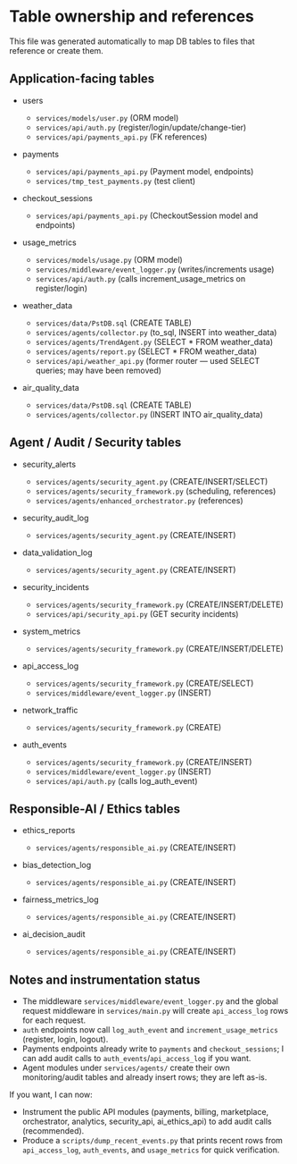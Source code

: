 # Table ownership and references

This file was generated automatically to map DB tables to files that reference or create them.

## Application-facing tables

- users
  - `services/models/user.py` (ORM model)
  - `services/api/auth.py` (register/login/update/change-tier)
  - `services/api/payments_api.py` (FK references)

- payments
  - `services/api/payments_api.py` (Payment model, endpoints)
  - `services/tmp_test_payments.py` (test client)

- checkout_sessions
  - `services/api/payments_api.py` (CheckoutSession model and endpoints)

- usage_metrics
  - `services/models/usage.py` (ORM model)
  - `services/middleware/event_logger.py` (writes/increments usage)
  - `services/api/auth.py` (calls increment_usage_metrics on register/login)

- weather_data
  - `services/data/PstDB.sql` (CREATE TABLE)
  - `services/agents/collector.py` (to_sql, INSERT into weather_data)
  - `services/agents/TrendAgent.py` (SELECT * FROM weather_data)
  - `services/agents/report.py` (SELECT * FROM weather_data)
  - `services/api/weather_api.py` (former router — used SELECT queries; may have been removed)

- air_quality_data
  - `services/data/PstDB.sql` (CREATE TABLE)
  - `services/agents/collector.py` (INSERT INTO air_quality_data)

## Agent / Audit / Security tables

- security_alerts
  - `services/agents/security_agent.py` (CREATE/INSERT/SELECT)
  - `services/agents/security_framework.py` (scheduling, references)
  - `services/agents/enhanced_orchestrator.py` (references)

- security_audit_log
  - `services/agents/security_agent.py` (CREATE/INSERT)

- data_validation_log
  - `services/agents/security_agent.py` (CREATE/INSERT)

- security_incidents
  - `services/agents/security_framework.py` (CREATE/INSERT/DELETE)
  - `services/api/security_api.py` (GET security incidents)

- system_metrics
  - `services/agents/security_framework.py` (CREATE/INSERT/DELETE)

- api_access_log
  - `services/agents/security_framework.py` (CREATE/SELECT)
  - `services/middleware/event_logger.py` (INSERT)

- network_traffic
  - `services/agents/security_framework.py` (CREATE)

- auth_events
  - `services/agents/security_framework.py` (CREATE/INSERT)
  - `services/middleware/event_logger.py` (INSERT)
  - `services/api/auth.py` (calls log_auth_event)

## Responsible-AI / Ethics tables

- ethics_reports
  - `services/agents/responsible_ai.py` (CREATE/INSERT)

- bias_detection_log
  - `services/agents/responsible_ai.py` (CREATE/INSERT)

- fairness_metrics_log
  - `services/agents/responsible_ai.py` (CREATE/INSERT)

- ai_decision_audit
  - `services/agents/responsible_ai.py` (CREATE/INSERT)

## Notes and instrumentation status

- The middleware `services/middleware/event_logger.py` and the global request middleware in `services/main.py` will create `api_access_log` rows for each request.
- `auth` endpoints now call `log_auth_event` and `increment_usage_metrics` (register, login, logout).
- Payments endpoints already write to `payments` and `checkout_sessions`; I can add audit calls to `auth_events`/`api_access_log` if you want.
- Agent modules under `services/agents/` create their own monitoring/audit tables and already insert rows; they are left as-is.

If you want, I can now:
- Instrument the public API modules (payments, billing, marketplace, orchestrator, analytics, security_api, ai_ethics_api) to add audit calls (recommended).
- Produce a `scripts/dump_recent_events.py` that prints recent rows from `api_access_log`, `auth_events`, and `usage_metrics` for quick verification.
